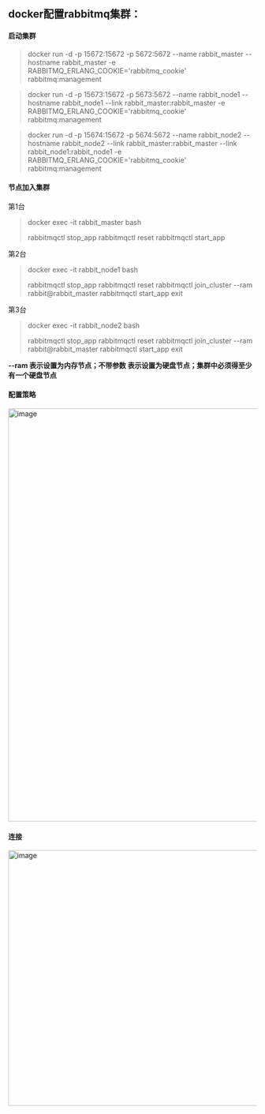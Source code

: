 ## docker配置rabbitmq集群：

#### 启动集群
>docker run -d -p 15672:15672 -p 5672:5672 --name rabbit_master --hostname rabbit_master -e RABBITMQ_ERLANG_COOKIE='rabbitmq_cookie' rabbitmq:management

>docker run -d -p 15673:15672 -p 5673:5672 --name rabbit_node1 --hostname rabbit_node1 --link rabbit_master:rabbit_master -e RABBITMQ_ERLANG_COOKIE='rabbitmq_cookie' rabbitmq:management

>docker run -d -p 15674:15672 -p 5674:5672 --name rabbit_node2 --hostname rabbit_node2 --link rabbit_master:rabbit_master --link rabbit_node1:rabbit_node1 -e RABBITMQ_ERLANG_COOKIE='rabbitmq_cookie' rabbitmq:management

#### 节点加入集群
第1台
>docker exec -it rabbit_master bash
>
>rabbitmqctl stop_app
>rabbitmqctl reset 
>rabbitmqctl start_app 

第2台
>docker exec -it rabbit_node1 bash
>
>rabbitmqctl stop_app
>rabbitmqctl reset 
>rabbitmqctl join_cluster --ram rabbit@rabbit_master 
>rabbitmqctl start_app 
>exit

第3台
>docker exec -it rabbit_node2 bash
>
>rabbitmqctl stop_app
>rabbitmqctl reset 
>rabbitmqctl join_cluster --ram rabbit@rabbit_master 
>rabbitmqctl start_app 
>exit


**--ram 表示设置为内存节点；不带参数 表示设置为硬盘节点；集群中必须得至少有一个硬盘节点**

#### 配置策略
<img width="837" alt="image" src="https://user-images.githubusercontent.com/34562805/200748894-cf1cdc0a-99dc-46d4-8ea6-c37097c8e150.png">

#### 连接
<img width="518" alt="image" src="https://user-images.githubusercontent.com/34562805/200749033-b4d25b2b-17f0-491d-8654-6b4995e37e5d.png">

